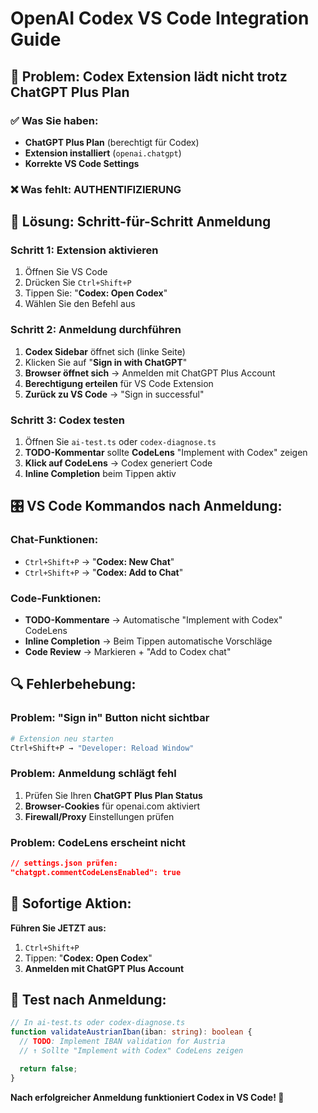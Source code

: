 # OpenAI Codex VS Code Integration Guide

## 🎯 Problem: Codex Extension lädt nicht trotz ChatGPT Plus Plan

### ✅ Was Sie haben:

- **ChatGPT Plus Plan** (berechtigt für Codex)
- **Extension installiert** (`openai.chatgpt`)
- **Korrekte VS Code Settings**

### ❌ Was fehlt: **AUTHENTIFIZIERUNG**

## 🔧 Lösung: Schritt-für-Schritt Anmeldung

### **Schritt 1: Extension aktivieren**

1. Öffnen Sie VS Code
2. Drücken Sie `Ctrl+Shift+P`
3. Tippen Sie: "**Codex: Open Codex**"
4. Wählen Sie den Befehl aus

### **Schritt 2: Anmeldung durchführen**

1. **Codex Sidebar** öffnet sich (linke Seite)
2. Klicken Sie auf "**Sign in with ChatGPT**"
3. **Browser öffnet sich** → Anmelden mit ChatGPT Plus Account
4. **Berechtigung erteilen** für VS Code Extension
5. **Zurück zu VS Code** → "Sign in successful"

### **Schritt 3: Codex testen**

1. Öffnen Sie `ai-test.ts` oder `codex-diagnose.ts`
2. **TODO-Kommentar** sollte **CodeLens** "Implement with Codex" zeigen
3. **Klick auf CodeLens** → Codex generiert Code
4. **Inline Completion** beim Tippen aktiv

## 🎛️ VS Code Kommandos nach Anmeldung:

### **Chat-Funktionen:**

- `Ctrl+Shift+P` → "**Codex: New Chat**"
- `Ctrl+Shift+P` → "**Codex: Add to Chat**"

### **Code-Funktionen:**

- **TODO-Kommentare** → Automatische "Implement with Codex" CodeLens
- **Inline Completion** → Beim Tippen automatische Vorschläge
- **Code Review** → Markieren + "Add to Codex chat"

## 🔍 Fehlerbehebung:

### **Problem: "Sign in" Button nicht sichtbar**

```bash
# Extension neu starten
Ctrl+Shift+P → "Developer: Reload Window"
```

### **Problem: Anmeldung schlägt fehl**

1. Prüfen Sie Ihren **ChatGPT Plus Plan Status**
2. **Browser-Cookies** für openai.com aktiviert
3. **Firewall/Proxy** Einstellungen prüfen

### **Problem: CodeLens erscheint nicht**

```json
// settings.json prüfen:
"chatgpt.commentCodeLensEnabled": true
```

## 🚀 Sofortige Aktion:

**Führen Sie JETZT aus:**

1. `Ctrl+Shift+P`
2. Tippen: "**Codex: Open Codex**"
3. **Anmelden mit ChatGPT Plus Account**

## 📝 Test nach Anmeldung:

```typescript
// In ai-test.ts oder codex-diagnose.ts
function validateAustrianIban(iban: string): boolean {
  // TODO: Implement IBAN validation for Austria
  // ↑ Sollte "Implement with Codex" CodeLens zeigen

  return false;
}
```

**Nach erfolgreicher Anmeldung funktioniert Codex in VS Code! 🎉**

